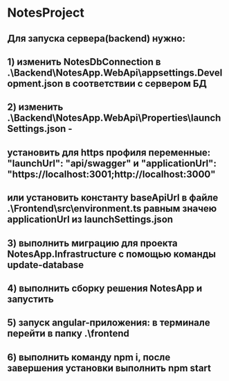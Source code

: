 # NotesProject

## Для запуска сервера(backend) нужно:
## 1) изменить NotesDbConnection в .\Backend\NotesApp.WebApi\appsettings.Development.json в соответствии с сервером БД
## 2) изменить .\Backend\NotesApp.WebApi\Properties\launchSettings.json - 
## установить для https профиля переменные: "launchUrl": "api/swagger" и "applicationUrl": "https://localhost:3001;http://localhost:3000"
## или установить константу baseApiUrl в файле .\Frontend\src\environment.ts равным значею applicationUrl из launchSettings.json
## 3) выполнить миграцию для проекта NotesApp.Infrastructure с помощью команды update-database
## 4) выполнить сборку решения NotesApp и запустить
## 5) запуск angular-приложения: в терминале перейти в папку .\frontend
## 6) выполнить команду npm i, после завершения установки выполнить npm start